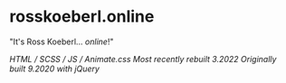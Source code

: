 # rosskoeberl.online
"It's Ross Koeberl... *online*!"

*HTML / SCSS / JS / Animate.css*
*Most recently rebuilt 3.2022*
*Originally built 9.2020 with jQuery*